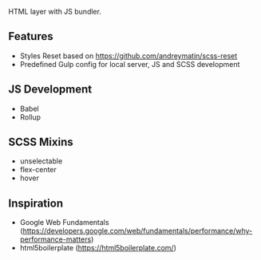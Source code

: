 HTML layer with JS bundler.

## Features

- Styles Reset based on https://github.com/andreymatin/scss-reset
- Predefined Gulp config for local server, JS and SCSS development

## JS Development

- Babel
- Rollup

## SCSS Mixins

- unselectable
- flex-center
- hover

## Inspiration

- Google Web Fundamentals (https://developers.google.com/web/fundamentals/performance/why-performance-matters)
- html5boilerplate (https://html5boilerplate.com/)

